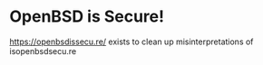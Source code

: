 # OpenBSD is Secure!

https://openbsdissecu.re/ exists to clean up misinterpretations of
isopenbsdsecu.re
